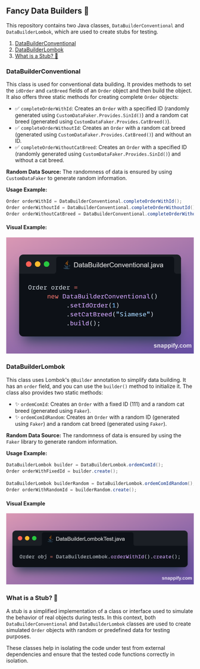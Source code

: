 ## Fancy Data Builders 🌟

This repository contains two Java classes, `DataBuilderConventional` and `DataBuilderLombok`, which are used to create stubs for testing.

1. [DataBuilderConventional](#databuilderconventional)
2. [DataBuilderLombok](#databuilderlombok)
3. [What is a Stub? 🚀](#what-is-a-stub-)

### DataBuilderConventional

This class is used for conventional data building. It provides methods to set the `idOrder` and `catBreed` fields of an `Order` object and then build the object. It also offers three static methods for creating complete `Order` objects:

- ✅ `completeOrderWithId`: Creates an `Order` with a specified ID (randomly generated using `CustomDataFaker.Provides.SinId()`) and a random cat breed (generated using `CustomDataFaker.Provides.CatBreed()`).
- ✅ `completeOrderWithoutId`: Creates an `Order` with a random cat breed (generated using `CustomDataFaker.Provides.CatBreed()`) and without an ID.
- ✅ `completeOrderWithoutCatBreed`: Creates an `Order` with a specified ID (randomly generated using `CustomDataFaker.Provides.SinId()`) and without a cat breed.

**Random Data Source:** The randomness of data is ensured by using `CustomDataFaker` to generate random information.

**Usage Example:**

```java
Order orderWithId = DataBuilderConventional.completeOrderWithId();
Order orderWithoutId = DataBuilderConventional.completeOrderWithoutId();
Order orderWithoutCatBreed = DataBuilderConventional.completeOrderWithoutCatBreed(); 
```
#### Visual Example:
![img.png](img.png)

### DataBuilderLombok

This class uses Lombok's `@Builder` annotation to simplify data building. It has an `order` field, and you can use the `builder()` method to initialize it. The class also provides two static methods:

- ✨ `ordemComId`: Creates an `Order` with a fixed ID (111) and a random cat breed (generated using `Faker`).
- ✨ `ordemComIdRandom`: Creates an `Order` with a random ID (generated using `Faker`) and a random cat breed (generated using `Faker`).

**Random Data Source:** The randomness of data is ensured by using the `Faker` library to generate random information.

**Usage Example:**

```java
DataBuilderLombok builder = DataBuilderLombok.ordemComId();
Order orderWithFixedId = builder.create();

DataBuilderLombok builderRandom = DataBuilderLombok.ordemComIdRandom();
Order orderWithRandomId = builderRandom.create();
```
#### Visual Example
![img_1.png](img_1.png)

### What is a Stub? 🚀

A stub is a simplified implementation of a class or interface used to simulate the behavior of real objects during tests. In this context, both `DataBuilderConventional` and `DataBuilderLombok` classes are used to create simulated `Order` objects with random or predefined data for testing purposes.

These classes help in isolating the code under test from external dependencies and ensure that the tested code functions correctly in isolation.